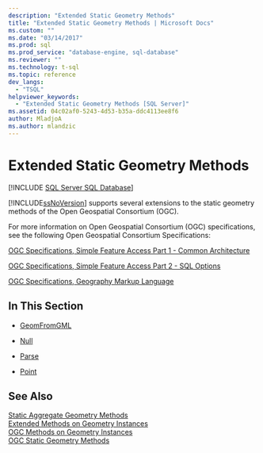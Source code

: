 ```yaml
---
description: "Extended Static Geometry Methods"
title: "Extended Static Geometry Methods | Microsoft Docs"
ms.custom: ""
ms.date: "03/14/2017"
ms.prod: sql
ms.prod_service: "database-engine, sql-database"
ms.reviewer: ""
ms.technology: t-sql
ms.topic: reference
dev_langs: 
  - "TSQL"
helpviewer_keywords: 
  - "Extended Static Geometry Methods [SQL Server]"
ms.assetid: 04c02af0-5243-4d53-b35a-ddc4113ee8f6
author: MladjoA
ms.author: mlandzic 
---
```

# Extended Static Geometry Methods
[!INCLUDE [SQL Server SQL Database](../../includes/applies-to-version/sql-asdb.md)]

  [!INCLUDE[ssNoVersion](../../includes/ssnoversion-md.md)] supports several extensions to the static geometry methods of the Open Geospatial Consortium (OGC).  
  
 For more information on Open Geospatial Consortium (OGC) specifications, see the following Open Geospatial Consortium Specifications:  
  
 [OGC Specifications, Simple Feature Access Part 1 - Common Architecture](https://go.microsoft.com/fwlink/?LinkId=93627)  
  
 [OGC Specifications, Simple Feature Access Part 2 - SQL Options](https://go.microsoft.com/fwlink/?LinkId=93628)  
  
 [OGC Specifications, Geography Markup Language](https://go.microsoft.com/fwlink/?LinkId=93629)  
  
## In This Section  
  
-   [GeomFromGML](../../t-sql/spatial-geometry/geomfromgml-geometry-data-type.md)  
  
-   [Null](../../t-sql/spatial-geometry/null-geometry-data-type.md)  
  
-   [Parse](../../t-sql/spatial-geometry/parse-geometry-data-type.md)  
  
-   [Point](../../t-sql/spatial-geometry/point-geometry-data-type.md)  
  
## See Also  
 [Static Aggregate Geometry Methods](../../t-sql/spatial-geometry/static-aggregate-geometry-methods.md)   
 [Extended Methods on Geometry Instances](../../t-sql/spatial-geometry/extended-methods-on-geometry-instances.md)   
 [OGC Methods on Geometry Instances](../../t-sql/spatial-geometry/ogc-methods-on-geometry-instances.md)   
 [OGC Static Geometry Methods](../../t-sql/spatial-geometry/ogc-static-geometry-methods.md)  
  
  
